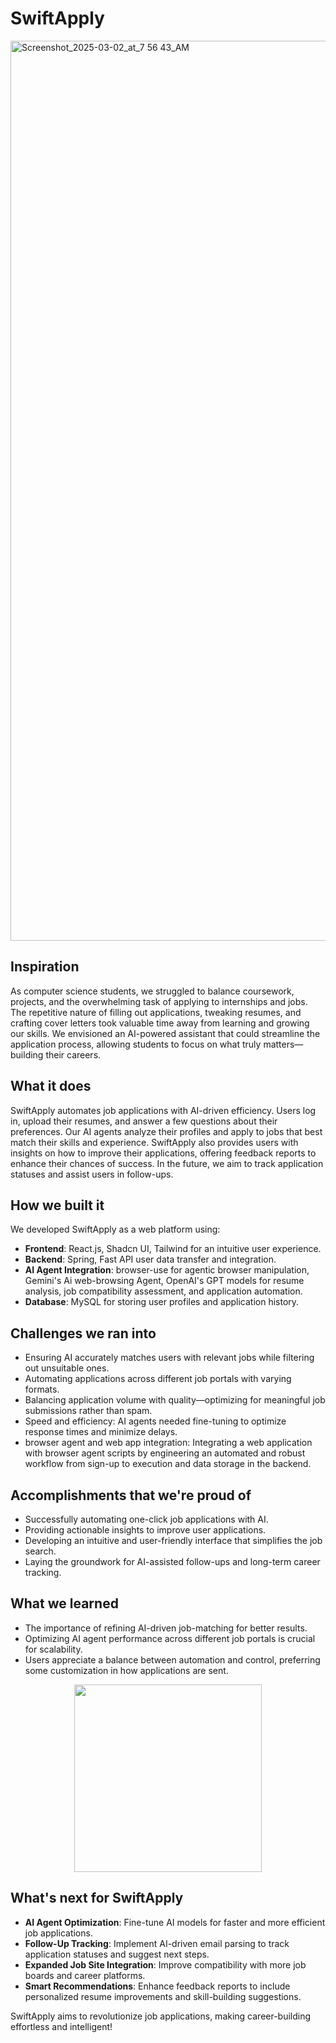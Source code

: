# SwiftApply

<img width="1440" alt="Screenshot_2025-03-02_at_7 56 43_AM" src="https://github.com/user-attachments/assets/05fb9463-bc16-448f-8860-6f25aebc9bd9" />

## Inspiration 
As computer science students, we struggled to balance coursework, projects, and the overwhelming task of applying to internships and jobs. The repetitive nature of filling out applications, tweaking resumes, and crafting cover letters took valuable time away from learning and growing our skills. We envisioned an AI-powered assistant that could streamline the application process, allowing students to focus on what truly matters—building their careers.

## What it does
SwiftApply automates job applications with AI-driven efficiency. Users log in, upload their resumes, and answer a few questions about their preferences. Our AI agents analyze their profiles and apply to jobs that best match their skills and experience. SwiftApply also provides users with insights on how to improve their applications, offering feedback reports to enhance their chances of success. In the future, we aim to track application statuses and assist users in follow-ups.

## How we built it
We developed SwiftApply as a web platform using:
- **Frontend**: React.js, Shadcn UI, Tailwind for an intuitive user experience.
- **Backend**:  Spring, Fast API user data transfer and integration.
- **AI Agent Integration**: browser-use for agentic browser manipulation, Gemini's Ai web-browsing Agent, OpenAI's GPT models for resume analysis, job compatibility assessment, and application automation.
- **Database**: MySQL for storing user profiles and application history.

## Challenges we ran into
- Ensuring AI accurately matches users with relevant jobs while filtering out unsuitable ones.
- Automating applications across different job portals with varying formats.
- Balancing application volume with quality—optimizing for meaningful job submissions rather than spam.
- Speed and efficiency: AI agents needed fine-tuning to optimize response times and minimize delays.
- browser agent and web app integration: Integrating a web application with browser agent scripts by engineering an automated and robust workflow from sign-up to execution and data storage in the backend.

## Accomplishments that we're proud of
- Successfully automating one-click job applications with AI.
- Providing actionable insights to improve user applications.
- Developing an intuitive and user-friendly interface that simplifies the job search.
- Laying the groundwork for AI-assisted follow-ups and long-term career tracking.

## What we learned
- The importance of refining AI-driven job-matching for better results.
- Optimizing AI agent performance across different job portals is crucial for scalability.
- Users appreciate a balance between automation and control, preferring some customization in how applications are sent.

<p align="center">
  <img src="https://github.com/user-attachments/assets/fe263478-a82e-45a5-8d40-88aa56d4aeb1" width=300/>
</p>

## What's next for SwiftApply
- **AI Agent Optimization**: Fine-tune AI models for faster and more efficient job applications.
- **Follow-Up Tracking**: Implement AI-driven email parsing to track application statuses and suggest next steps.
- **Expanded Job Site Integration**: Improve compatibility with more job boards and career platforms.
- **Smart Recommendations**: Enhance feedback reports to include personalized resume improvements and skill-building suggestions.

SwiftApply aims to revolutionize job applications, making career-building effortless and intelligent!

